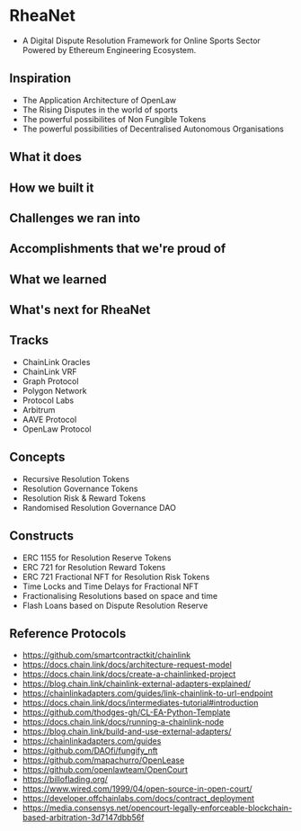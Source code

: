 # RheaNet
- A Digital Dispute Resolution Framework for Online Sports Sector Powered by Ethereum Engineering Ecosystem.

## Inspiration
- The Application Architecture of OpenLaw
- The Rising Disputes in the world of sports
- The powerful possibilites of Non Fungible Tokens
- The powerful possibilities of Decentralised Autonomous Organisations

## What it does

## How we built it

## Challenges we ran into

## Accomplishments that we're proud of

## What we learned

## What's next for RheaNet


## Tracks
- ChainLink Oracles
- ChainLink VRF
- Graph Protocol
- Polygon Network
- Protocol Labs
- Arbitrum
- AAVE Protocol
- OpenLaw Protocol

## Concepts
- Recursive Resolution Tokens
- Resolution Governance Tokens
- Resolution Risk & Reward Tokens
- Randomised Resolution Governance DAO

## Constructs
- ERC 1155 for Resolution Reserve Tokens
- ERC 721 for Resolution Reward Tokens
- ERC 721 Fractional NFT for Resolution Risk Tokens
- Time Locks and Time Delays for Fractional NFT
- Fractionalising Resolutions based on space and time
- Flash Loans based on Dispute Resolution Reserve

## Reference Protocols
- https://github.com/smartcontractkit/chainlink
- https://docs.chain.link/docs/architecture-request-model
- https://docs.chain.link/docs/create-a-chainlinked-project
- https://blog.chain.link/chainlink-external-adapters-explained/
- https://chainlinkadapters.com/guides/link-chainlink-to-url-endpoint
- https://docs.chain.link/docs/intermediates-tutorial#introduction
- https://github.com/thodges-gh/CL-EA-Python-Template
- https://docs.chain.link/docs/running-a-chainlink-node
- https://blog.chain.link/build-and-use-external-adapters/
- https://chainlinkadapters.com/guides
- https://github.com/DAOfi/fungify_nft
- https://github.com/mapachurro/OpenLease
- https://github.com/openlawteam/OpenCourt
- https://billoflading.org/
- https://www.wired.com/1999/04/open-source-in-open-court/
- https://developer.offchainlabs.com/docs/contract_deployment
- https://media.consensys.net/opencourt-legally-enforceable-blockchain-based-arbitration-3d7147dbb56f
